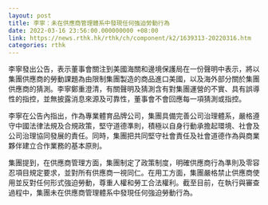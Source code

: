 ```yaml
---
layout: post
title: 李寧：未在供應商管理體系中發現任何強迫勞動行為
date: 2022-03-16 23:56:00.000000000 +08:00
link: https://news.rthk.hk/rthk/ch/component/k2/1639313-20220316.htm
categories: rthk
---
```


李寧發出公告，表示董事會關注到美國海關和邊境保護局在一份聲明中表示，將以集團供應商的勞動課題為由限制集團製造的商品進口美國，以及海外部分關於集團供應商的猜測。李寧鄭重澄清，有關聲明及猜測含有對集團運營的不實、具有誤導性的指控，並無披露消息來源及可靠性，董事會不會回應每一項猜測或指控。

李寧在公告內指出，作為專業體育品牌公司，集團具備完善公司治理體系，嚴格遵守中國法律法規及合規政策，堅守道德準則，積極以自身行動承擔起環境、社會及公司治理協同發展的責任。同時，集團把共同堅守社會責任及社會道德作為與商業夥伴建立合作業務的基本原則。

集團提到，在供應商管理方面，集團制定了政策制度，明確供應商行為準則及零容忍項目規定要求，並對所有供應商一視同仁。在用工方面，集團嚴格禁止供應商使用並反對任何形式強迫勞動，尊重人權和勞工合法權利。截至目前，在執行與審查過程中，集團未在供應商管理體系中發現任何強迫勞動行為。
